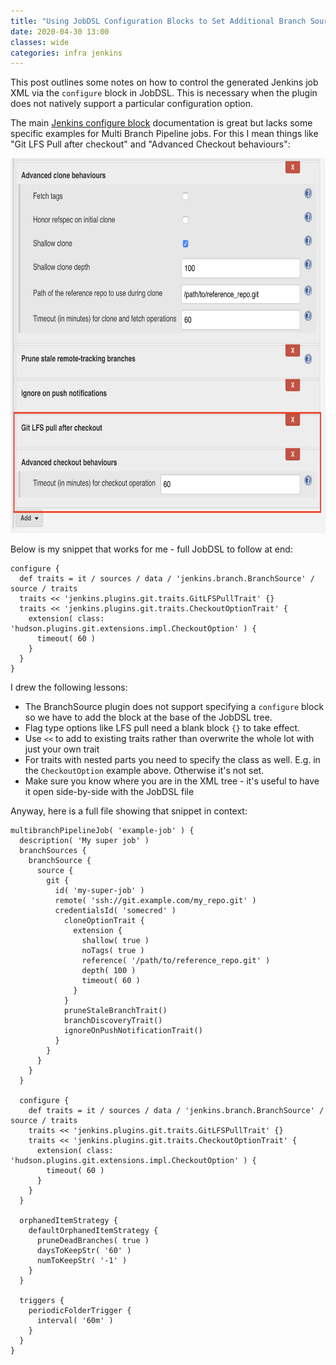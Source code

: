 ```yaml
---
title: "Using JobDSL Configuration Blocks to Set Additional Branch Source Options"
date: 2020-04-30 13:00
classes: wide
categories: infra jenkins
---
```


This post outlines some notes on how to control the generated Jenkins job XML via the `configure` block in JobDSL. This
is necessary when the plugin does not natively support a particular configuration option.

The main [Jenkins configure block](https://github.com/jenkinsci/job-dsl-plugin/wiki/The-Configure-Block) documentation
is great but lacks some specific examples for Multi Branch Pipeline jobs. For this I mean things like "Git LFS Pull after
checkout" and "Advanced Checkout behaviours":

<img src="/images/git_options.png" width="800" height="600"/>

Below is my snippet that works for me - full JobDSL to follow at end:

```
configure {
  def traits = it / sources / data / 'jenkins.branch.BranchSource' / source / traits
  traits << 'jenkins.plugins.git.traits.GitLFSPullTrait' {}
  traits << 'jenkins.plugins.git.traits.CheckoutOptionTrait' {
    extension( class: 'hudson.plugins.git.extensions.impl.CheckoutOption' ) {
      timeout( 60 )
    }
  }
}
```

I drew the following lessons:

- The BranchSource plugin does not support specifying a `configure` block so we have to add the block at the base of the
    JobDSL tree.
- Flag type options like LFS pull need a blank block `{}` to take effect.
- Use `<<` to add to existing traits rather than overwrite the whole lot with just your own trait
- For traits with nested parts you need to specify the class as well. E.g. in the `CheckoutOption` example above.
    Otherwise it's not set.
- Make sure you know where you are in the XML tree - it's useful to have it open side-by-side with the JobDSL file

Anyway, here is a full file showing that snippet in context:

```
multibranchPipelineJob( 'example-job' ) {
  description( 'My super job' )
  branchSources {
    branchSource {
      source {
        git {
          id( 'my-super-job' )
          remote( 'ssh://git.example.com/my_repo.git' )
          credentialsId( 'somecred' )
            cloneOptionTrait {
              extension {
                shallow( true )
                noTags( true )
                reference( '/path/to/reference_repo.git' )
                depth( 100 )
                timeout( 60 )
              }
            }
            pruneStaleBranchTrait()
            branchDiscoveryTrait()
            ignoreOnPushNotificationTrait()
          }
        }
      }
    }
  }

  configure {
    def traits = it / sources / data / 'jenkins.branch.BranchSource' / source / traits
    traits << 'jenkins.plugins.git.traits.GitLFSPullTrait' {}
    traits << 'jenkins.plugins.git.traits.CheckoutOptionTrait' {
      extension( class: 'hudson.plugins.git.extensions.impl.CheckoutOption' ) {
        timeout( 60 )
      }
    }
  }

  orphanedItemStrategy {
    defaultOrphanedItemStrategy {
      pruneDeadBranches( true )
      daysToKeepStr( '60' )
      numToKeepStr( '-1' )
    }
  }

  triggers {
    periodicFolderTrigger {
      interval( '60m' )
    }
  }
}
```


